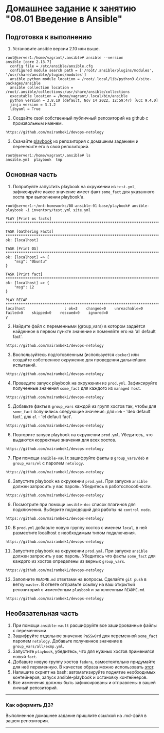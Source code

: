# Домашнее задание к занятию "08.01 Введение в Ansible"

## Подготовка к выполнению
1. Установите ansible версии 2.10 или выше.
```
root@server1:/home/vagrant/.ansible# ansible --version
ansible [core 2.13.7]
  config file = /etc/ansible/ansible.cfg
  configured module search path = ['/root/.ansible/plugins/modules', '/usr/share/ansible/plugins/modules']
  ansible python module location = /root/.local/lib/python3.8/site-packages/ansible
  ansible collection location = /root/.ansible/collections:/usr/share/ansible/collections
  executable location = /home/vagrant/.local/bin/ansible
  python version = 3.8.10 (default, Nov 14 2022, 12:59:47) [GCC 9.4.0]
  jinja version = 3.1.2
  libyaml = True

```
2. Создайте свой собственный публичный репозиторий на github с произвольным именем.
```
https://github.com/mairambek1/devops-netology
```
3. Скачайте [playbook](./playbook/) из репозитория с домашним заданием и перенесите его в свой репозиторий.
```
root@server1:/home/vagrant/.ansible# ls
ansible.yml  playbook  tmp
```

## Основная часть
1. Попробуйте запустить playbook на окружении из `test.yml`, зафиксируйте какое значение имеет факт `some_fact` для указанного хоста при выполнении playbook'a.
```
root@server1:~/mnt-homeworks/08-ansible-01-base/playbook# ansible-playbook -i inventory/test.yml site.yml

PLAY [Print os facts] ***********************************************************************************************************************************************************************************************************************

TASK [Gathering Facts] **********************************************************************************************************************************************************************************************************************
ok: [localhost]

TASK [Print OS] *****************************************************************************************************************************************************************************************************************************
ok: [localhost] => {
    "msg": "Ubuntu"
}

TASK [Print fact] ***************************************************************************************************************************************************************************************************************************
ok: [localhost] => {
    "msg": 12
}

PLAY RECAP **********************************************************************************************************************************************************************************************************************************
localhost                  : ok=3    changed=0    unreachable=0    failed=0    skipped=0    rescued=0    ignored=0
y
```
2. Найдите файл с переменными (group_vars) в котором задаётся найденное в первом пункте значение и поменяйте его на 'all default fact'.
```
https://github.com/mairambek1/devops-netology
```
3. Воспользуйтесь подготовленным (используется `docker`) или создайте собственное окружение для проведения дальнейших испытаний.
```
https://github.com/mairambek1/devops-netology
```
4. Проведите запуск playbook на окружении из `prod.yml`. Зафиксируйте полученные значения `some_fact` для каждого из `managed host`.
```
https://github.com/mairambek1/devops-netology
```
5. Добавьте факты в `group_vars` каждой из групп хостов так, чтобы для `some_fact` получились следующие значения: для `deb` - 'deb default fact', для `el` - 'el default fact'.
```
https://github.com/mairambek1/devops-netology
```
6.  Повторите запуск playbook на окружении `prod.yml`. Убедитесь, что выдаются корректные значения для всех хостов.
```
https://github.com/mairambek1/devops-netology
```
7. При помощи `ansible-vault` зашифруйте факты в `group_vars/deb` и `group_vars/el` с паролем `netology`.
```
https://github.com/mairambek1/devops-netology
```
8. Запустите playbook на окружении `prod.yml`. При запуске `ansible` должен запросить у вас пароль. Убедитесь в работоспособности.
```
https://github.com/mairambek1/devops-netology
```
9. Посмотрите при помощи `ansible-doc` список плагинов для подключения. Выберите подходящий для работы на `control node`.
```
https://github.com/mairambek1/devops-netology
```
10. В `prod.yml` добавьте новую группу хостов с именем  `local`, в ней разместите localhost с необходимым типом подключения.
```
https://github.com/mairambek1/devops-netology
```
11. Запустите playbook на окружении `prod.yml`. При запуске `ansible` должен запросить у вас пароль. Убедитесь что факты `some_fact` для каждого из хостов определены из верных `group_vars`.
```
https://github.com/mairambek1/devops-netology
```
12. Заполните `README.md` ответами на вопросы. Сделайте `git push` в ветку `master`. В ответе отправьте ссылку на ваш открытый репозиторий с изменённым `playbook` и заполненным `README.md`.
```
https://github.com/mairambek1/devops-netology
```

## Необязательная часть

1. При помощи `ansible-vault` расшифруйте все зашифрованные файлы с переменными.
2. Зашифруйте отдельное значение `PaSSw0rd` для переменной `some_fact` паролем `netology`. Добавьте полученное значение в `group_vars/all/exmp.yml`.
3. Запустите `playbook`, убедитесь, что для нужных хостов применился новый `fact`.
4. Добавьте новую группу хостов `fedora`, самостоятельно придумайте для неё переменную. В качестве образа можно использовать [этот](https://hub.docker.com/r/pycontribs/fedora).
5. Напишите скрипт на bash: автоматизируйте поднятие необходимых контейнеров, запуск ansible-playbook и остановку контейнеров.
6. Все изменения должны быть зафиксированы и отправлены в вашей личный репозиторий.

---

### Как оформить ДЗ?

Выполненное домашнее задание пришлите ссылкой на .md-файл в вашем репозитории.

---
